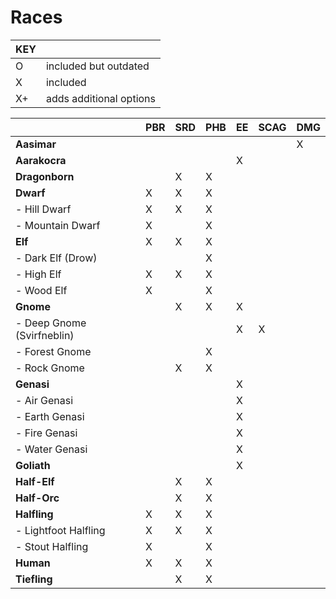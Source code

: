 # Races

| KEY |                         |
|-----|-------------------------|
| O   | included but outdated   |
| X   | included                |
| X+  | adds additional options |

|                             |PBR|SRD|PHB|EE |SCAG|DMG|
|-----------------------------|---|---|---|---|----|---|
| **Aasimar**                 |   |   |   |   |    | X |
| **Aarakocra**               |   |   |   | X |
| **Dragonborn**              |   | X | X |
| **Dwarf**                   | X | X | X |
| - Hill Dwarf                | X | X | X |
| - Mountain Dwarf            | X |   | X |
| **Elf**                     | X | X | X |
| - Dark Elf (Drow)           |   |   | X |
| - High Elf                  | X | X | X |
| - Wood Elf                  | X |   | X |
| **Gnome**                   |   | X | X | X |
| - Deep Gnome (Svirfneblin)  |   |   |   | X | X  |
| - Forest Gnome              |   |   | X |
| - Rock Gnome                |   | X | X |
| **Genasi**                  |   |   |   | X |
| - Air Genasi                |   |   |   | X |
| - Earth Genasi              |   |   |   | X |
| - Fire Genasi               |   |   |   | X |
| - Water Genasi              |   |   |   | X |
| **Goliath**                 |   |   |   | X |
| **Half-Elf**                |   | X | X |
| **Half-Orc**                |   | X | X |
| **Halfling**                | X | X | X |
| - Lightfoot Halfling        | X | X | X |
| - Stout Halfling            | X |   | X |
| **Human**                   | X | X | X |
| **Tiefling**                |   | X | X |

